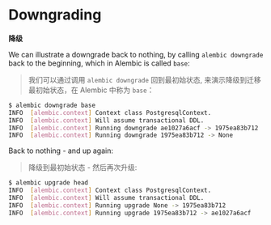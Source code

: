 # Downgrading

**降级**

We can illustrate a downgrade back to nothing, by calling `alembic downgrade` back to the beginning, which in Alembic is called `base`:

> 我们可以通过调用 `alembic downgrade` 回到最初始状态, 来演示降级到迁移最初始状态，在 Alembic 中称为 `base`：

```bash
$ alembic downgrade base
INFO  [alembic.context] Context class PostgresqlContext.
INFO  [alembic.context] Will assume transactional DDL.
INFO  [alembic.context] Running downgrade ae1027a6acf -> 1975ea83b712
INFO  [alembic.context] Running downgrade 1975ea83b712 -> None
```

Back to nothing - and up again:

> 降级到最初始状态 - 然后再次升级:

```bash
$ alembic upgrade head
INFO  [alembic.context] Context class PostgresqlContext.
INFO  [alembic.context] Will assume transactional DDL.
INFO  [alembic.context] Running upgrade None -> 1975ea83b712
INFO  [alembic.context] Running upgrade 1975ea83b712 -> ae1027a6acf
```

